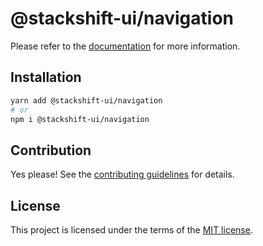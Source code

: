 # @stackshift-ui/navigation

Please refer to the [documentation](https://stackshift-ui.webriq.com/docs/components/navigation) for more information.

## Installation

```sh
yarn add @stackshift-ui/navigation
# or
npm i @stackshift-ui/navigation
```

## Contribution

Yes please! See the
[contributing guidelines](https://github.com/stackshift-ui/components/master/CONTRIBUTING.md)
for details.

## License

This project is licensed under the terms of the
[MIT license](https://github.com/stackshift-ui/components/master/LICENSE).
